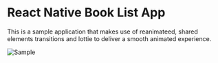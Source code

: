 # React Native Book List App

This is a sample application that makes use of reanimateed, shared elements transitions and lottie to deliver a smooth animated experience.

![Sample](https://i.imgur.com/XtNt8eL.gif)
